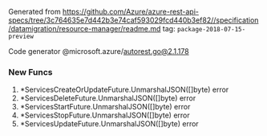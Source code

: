 Generated from https://github.com/Azure/azure-rest-api-specs/tree/3c764635e7d442b3e74caf593029fcd440b3ef82//specification/datamigration/resource-manager/readme.md tag: `package-2018-07-15-preview`

Code generator @microsoft.azure/autorest.go@2.1.178


### New Funcs

1. *ServicesCreateOrUpdateFuture.UnmarshalJSON([]byte) error
1. *ServicesDeleteFuture.UnmarshalJSON([]byte) error
1. *ServicesStartFuture.UnmarshalJSON([]byte) error
1. *ServicesStopFuture.UnmarshalJSON([]byte) error
1. *ServicesUpdateFuture.UnmarshalJSON([]byte) error
